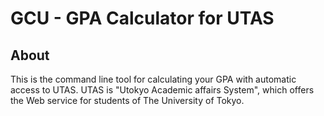 # GCU - GPA Calculator for UTAS

## About 

This is the command line tool for calculating your GPA with automatic access to UTAS.
UTAS is "Utokyo Academic affairs System", which offers the Web service for students of The University of Tokyo.
